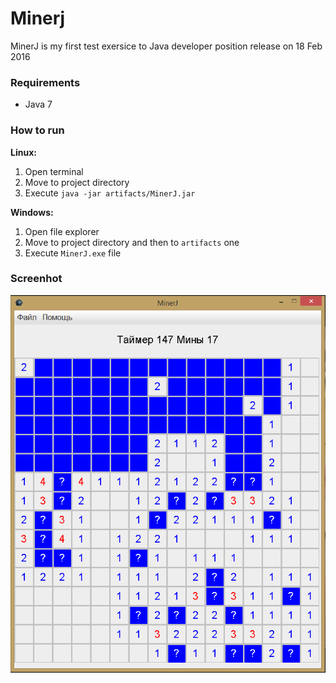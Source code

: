 # Minerj
MinerJ is my first test exersice to Java developer position release on 18 Feb 2016

### Requirements

- Java 7

### How to run

**Linux:**
1. Open terminal
1. Move to project directory
1. Execute `java -jar artifacts/MinerJ.jar`

**Windows:**
1. Open file explorer
1. Move to project directory and then to `artifacts` one
1. Execute `MinerJ.exe` file

### Screenhot

![](.img/Miner_screenshot_01.PNG)